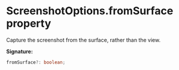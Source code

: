 # ScreenshotOptions.fromSurface property

Capture the screenshot from the surface, rather than the view.

**Signature:**

```typescript
fromSurface?: boolean;
```
